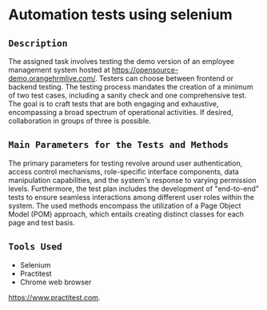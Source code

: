 # Automation tests using selenium 

## `Description`
The assigned task involves testing the demo version of an employee management system hosted at https://opensource-demo.orangehrmlive.com/. Testers can choose between frontend or backend testing. The testing process mandates the creation of a minimum of two test cases, including a sanity check and one comprehensive test. The goal is to craft tests that are both engaging and exhaustive, encompassing a broad spectrum of operational activities. If desired, collaboration in groups of three is possible.

## `Main Parameters for the Tests and Methods`
The primary parameters for testing revolve around user authentication, access control mechanisms, role-specific interface components, data manipulation capabilities, and the system's response to varying permission levels. Furthermore, the test plan includes the development of "end-to-end" tests to ensure seamless interactions among different user roles within the system. The used methods encompass the utilization of a Page Object Model (POM) approach, which entails creating distinct classes for each page and test basis.

## `Tools Used`
- Selenium 
- Practitest
- Chrome  web browser

https://www.practitest.com.

